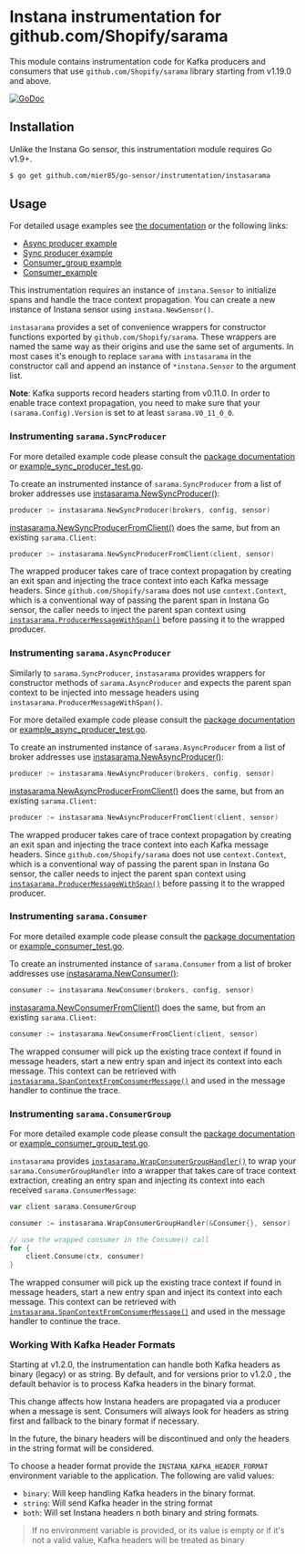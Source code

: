 Instana instrumentation for github.com/Shopify/sarama
=====================================================

This module contains instrumentation code for Kafka producers and consumers that use `github.com/Shopify/sarama` library starting
from v1.19.0 and above.

[![GoDoc](https://img.shields.io/static/v1?label=godoc&message=reference&color=blue)][godoc]

Installation
------------

Unlike the Instana Go sensor, this instrumentation module requires Go v1.9+. 

```bash
$ go get github.com/mier85/go-sensor/instrumentation/instasarama
```

Usage
-----

For detailed usage examples see [the documentation][godoc] or the following links:
- [Async producer example](./example_async_producer_test.go)
- [Sync producer example](./example_sync_producer_test.go)
- [Consumer_group example](./example_consumer_group_test.go)
- [Consumer_example](./example_consumer_group_test.go)

This instrumentation requires an instance of `instana.Sensor` to initialize spans and handle the trace context propagation.
You can create a new instance of Instana sensor using `instana.NewSensor()`.

`instasarama` provides a set of convenience wrappers for constructor functions exported by `github.com/Shopify/sarama`. These
wrappers are named the same way as their origins and use the same set of arguments. In most cases it's enough to replace
`sarama` with `instasarama` in the constructor call and append an instance of `*instana.Sensor` to the argument list.

**Note**: Kafka supports record headers starting from v0.11.0. In order to enable trace context propagation, you need to make sure 
that your `(sarama.Config).Version` is set to at least `sarama.V0_11_0_0`.

### Instrumenting `sarama.SyncProducer`

For more detailed example code please consult the [package documentation][godoc] or [example_sync_producer_test.go](./example_sync_producer_test.go).

To create an instrumented instance of `sarama.SyncProducer` from a list of broker addresses use [instasarama.NewSyncProducer()][NewSyncProducer]:

```go
producer := instasarama.NewSyncProducer(brokers, config, sensor)
```

[instasarama.NewSyncProducerFromClient()][NewSyncProducerFromClient] does the same, but from an existing `sarama.Client`:

```go
producer := instasarama.NewSyncProducerFromClient(client, sensor)
```

The wrapped producer takes care of trace context propagation by creating an exit span and injecting the trace context into each Kafka
message headers. Since `github.com/Shopify/sarama` does not use `context.Context`, which is a conventional way of passing the parent
span in Instana Go sensor, the caller needs to inject the parent span context using [`instasarama.ProducerMessageWithSpan()`][ProducerMessageWithSpan] 
before passing it to the wrapped producer.

### Instrumenting `sarama.AsyncProducer`

Similarly to `sarama.SyncProducer`, `instasarama` provides wrappers for constructor methods of `sarama.AsyncProducer` and expects
the parent span context to be injected into message headers using `instasarama.ProducerMessageWithSpan()`.

For more detailed example code please consult the [package documentation][godoc] or [example_async_producer_test.go](./example_async_producer_test.go).

To create an instrumented instance of `sarama.AsyncProducer` from a list of broker addresses use [instasarama.NewAsyncProducer()][NewAsyncProducer]:

```go
producer := instasarama.NewAsyncProducer(brokers, config, sensor)
```

[instasarama.NewAsyncProducerFromClient()][NewAsyncProducerFromClient] does the same, but from an existing `sarama.Client`:

```go
producer := instasarama.NewAsyncProducerFromClient(client, sensor)
```

The wrapped producer takes care of trace context propagation by creating an exit span and injecting the trace context into each Kafka
message headers. Since `github.com/Shopify/sarama` does not use `context.Context`, which is a conventional way of passing the parent
span in Instana Go sensor, the caller needs to inject the parent span context using [`instasarama.ProducerMessageWithSpan()`][ProducerMessageWithSpan] 
before passing it to the wrapped producer.

### Instrumenting `sarama.Consumer`

For more detailed example code please consult the [package documentation][godoc] or [example_consumer_test.go](./example_consumer_test.go).

To create an instrumented instance of `sarama.Consumer` from a list of broker addresses use [instasarama.NewConsumer()][NewConsumer]:

```go
consumer := instasarama.NewConsumer(brokers, config, sensor)
```

[instasarama.NewConsumerFromClient()][NewConsumerFromClient] does the same, but from an existing `sarama.Client`:

```go
consumer := instasarama.NewConsumerFromClient(client, sensor)
```

The wrapped consumer will pick up the existing trace context if found in message headers, start a new entry span and inject its context
into each message. This context can be retrieved with [`instasarama.SpanContextFromConsumerMessage()`][SpanContextFromConsumerMessage]
and used in the message handler to continue the trace.

### Instrumenting `sarama.ConsumerGroup`

For more detailed example code please consult the [package documentation][godoc] or [example_consumer_group_test.go](./example_consumer_group_test.go).

`instasarama` provides [`instasarama.WrapConsumerGroupHandler()`][WrapConsumerGroupHandler] to wrap your `sarama.ConsumerGroupHandler`
into a wrapper that takes care of trace context extraction, creating an entry span and injecting its context into each received `sarama.ConsumerMessage`:

```go
var client sarama.ConsumerGroup

consumer := instasarama.WrapConsumerGroupHandler(&Consumer{}, sensor)

// use the wrapped consumer in the Consume() call
for {
	client.Consume(ctx, consumer)
}
```

The wrapped consumer will pick up the existing trace context if found in message headers, start a new entry span and inject its context
into each message. This context can be retrieved with [`instasarama.SpanContextFromConsumerMessage()`][SpanContextFromConsumerMessage] and used
in the message handler to continue the trace.

### Working With Kafka Header Formats

Starting at v1.2.0, the instrumentation can handle both Kafka headers as binary (legacy) or as string.
By default, and for versions prior to v1.2.0 , the default behavior is to process Kafka headers in the binary format.

This change affects how Instana headers are propagated via a producer when a message is sent.
Consumers will always look for headers as string first and fallback to the binary format if necessary.

In the future, the binary headers will be discontinued and only the headers in the string format will be considered.

To choose a header format provide the `INSTANA_KAFKA_HEADER_FORMAT` environment variable to the application.
The following are valid values:

* `binary`: Will keep handling Kafka headers in the binary format. 
* `string`: Will send Kafka header in the string format
* `both`: Will set Instana headers n both binary and string formats. 

> If no environment variable is provided, or its value is empty or if it's not a valid value, Kafka headers will be treated as binary

[godoc]: https://pkg.go.dev/github.com/mier85/go-sensor/instrumentation/instasarama
[NewSyncProducer]: https://pkg.go.dev/github.com/mier85/go-sensor/instrumentation/instasarama?tab=doc#NewSyncProducer
[NewSyncProducerFromClient]: https://pkg.go.dev/github.com/mier85/go-sensor/instrumentation/instasarama?tab=doc#NewSyncProducerFromClient
[NewAsyncProducer]: https://pkg.go.dev/github.com/mier85/go-sensor/instrumentation/instasarama?tab=doc#NewAsyncProducer
[NewAsyncProducerFromClient]: https://pkg.go.dev/github.com/mier85/go-sensor/instrumentation/instasarama?tab=doc#NewAsyncProducerFromClient
[NewConsumer]: https://pkg.go.dev/github.com/mier85/go-sensor/instrumentation/instasarama?tab=doc#NewConsumer
[NewConsumerFromClient]: https://pkg.go.dev/github.com/mier85/go-sensor/instrumentation/instasarama?tab=doc#NewConsumerFromClient
[WrapConsumerGroupHandler]: https://pkg.go.dev/github.com/mier85/go-sensor/instrumentation/instasarama?tab=doc#WrapConsumerGroupHandler
[ProducerMessageWithSpan]: https://pkg.go.dev/github.com/mier85/go-sensor/instrumentation/instasarama?tab=doc#ProducerMessageWithSpan
[SpanContextFromConsumerMessage]: https://pkg.go.dev/github.com/mier85/go-sensor/instrumentation/instasarama?tab=doc#SpanContextFromConsumerMessage
